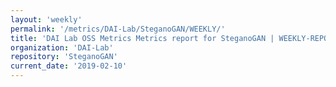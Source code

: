 ```yaml
---
layout: 'weekly'
permalink: '/metrics/DAI-Lab/SteganoGAN/WEEKLY/'
title: 'DAI Lab OSS Metrics Metrics report for SteganoGAN | WEEKLY-REPORT-2019-02-10'
organization: 'DAI-Lab'
repository: 'SteganoGAN'
current_date: '2019-02-10'
---
```

